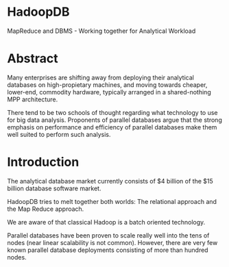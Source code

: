 # HadoopDB
MapReduce and DBMS - Working together for Analytical Workload

Abstract
========

Many enterprises are shifting away from deploying their analytical databases on high-propietary machines, and moving towards cheaper, lower-end, commodity hardware, typically arranged in a shared-nothing MPP architecture.

There tend to be two schools of thought regarding what technology to use for big data analysis. Proponents of parallel databases argue that the strong emphasis on performance and efficiency of parallel databases make them well suited to perform such analysis.

Introduction
============

The analytical database market currently consists of $4 billion of the $15 billion database software market.

HadoopDB tries to melt together both worlds: The relational approach and the Map Reduce approach.

We are aware of that classical Hadoop is a batch oriented technology.

Parallel databases have been proven to scale really well into the tens of nodes (near linear scalability is not common). However, there are very few known parallel database deployments consisting of more than hundred nodes.


